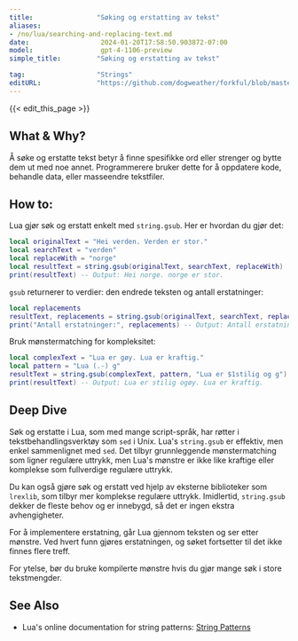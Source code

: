 ```yaml
---
title:                "Søking og erstatting av tekst"
aliases:
- /no/lua/searching-and-replacing-text.md
date:                  2024-01-20T17:58:50.903872-07:00
model:                 gpt-4-1106-preview
simple_title:         "Søking og erstatting av tekst"

tag:                  "Strings"
editURL:              "https://github.com/dogweather/forkful/blob/master/content/no/lua/searching-and-replacing-text.md"
---
```


{{< edit_this_page >}}

## What & Why?
Å søke og erstatte tekst betyr å finne spesifikke ord eller strenger og bytte dem ut med noe annet. Programmerere bruker dette for å oppdatere kode, behandle data, eller masseendre tekstfiler.

## How to:
Lua gjør søk og erstatt enkelt med `string.gsub`. Her er hvordan du gjør det:

```Lua
local originalText = "Hei verden. Verden er stor."
local searchText = "verden"
local replaceWith = "norge"
local resultText = string.gsub(originalText, searchText, replaceWith)
print(resultText) -- Output: Hei norge. norge er stor.
```

`gsub` returnerer to verdier: den endrede teksten og antall erstatninger:

```Lua
local replacements
resultText, replacements = string.gsub(originalText, searchText, replaceWith)
print("Antall erstatninger:", replacements) -- Output: Antall erstatninger: 2
```

Bruk mønstermatching for kompleksitet:

```Lua
local complexText = "Lua er gøy. Lua er kraftig."
local pattern = "Lua (.-) g"
resultText = string.gsub(complexText, pattern, "Lua er $1stilig og g")
print(resultText) -- Output: Lua er stilig ogøy. Lua er kraftig.
```

## Deep Dive
Søk og erstatte i Lua, som med mange script-språk, har røtter i tekstbehandlingsverktøy som `sed` i Unix. Lua's `string.gsub` er effektiv, men enkel sammenlignet med `sed`. Det tilbyr grunnleggende mønstermatching som ligner regulære uttrykk, men Lua's mønstre er ikke like kraftige eller komplekse som fullverdige regulære uttrykk.

Du kan også gjøre søk og erstatt ved hjelp av eksterne biblioteker som `lrexlib`, som tilbyr mer komplekse regulære uttrykk. Imidlertid, `string.gsub` dekker de fleste behov og er innebygd, så det er ingen ekstra avhengigheter.

For å implementere erstatning, går Lua gjennom teksten og ser etter mønstre. Ved hvert funn gjøres erstatningen, og søket fortsetter til det ikke finnes flere treff.

For ytelse, bør du bruke kompilerte mønstre hvis du gjør mange søk i store tekstmengder.

## See Also
- Lua's online documentation for string patterns: [String Patterns](https://www.lua.org/manual/5.4/manual.html#6.4.1)
